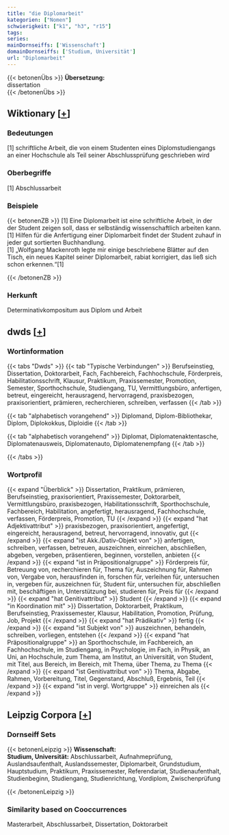 ```yaml
---
title: "die Diplomarbeit"
kategorien: ["Nomen"]
schwierigkeit: ["k1", "h3", "r15"]
tags:
series:
mainDornseiffs: ['Wissenschaft']
domainDornseiffs: ['Studium, Universität']
url: "Diplomarbeit"
---
```


{{< betonenÜbs >}}
**Übersetzung:**  
dissertation  
{{< /betonenÜbs >}}

## Wiktionary [[+](https://de.wiktionary.org/wiki/Diplomarbeit)]

### Bedeutungen
[1] schriftliche Arbeit, die von einem Studenten eines Diplomstudiengangs an einer Hochschule als Teil seiner Abschlussprüfung geschrieben wird  

### Oberbegriffe
[1] Abschlussarbeit  

### Beispiele
{{< betonenZB >}}
[1] Eine Diplomarbeit ist eine schriftliche Arbeit, in der der Student zeigen soll, dass er selbständig wissenschaftlich arbeiten kann.  
[1] Hilfen für die Anfertigung einer Diplomarbeit findet der Student zuhauf in jeder gut sortierten Buchhandlung.  
[1] „Wolfgang Mackenroth legte mir einige beschriebene Blätter auf den Tisch, ein neues Kapitel seiner Diplomarbeit, rabiat korrigiert, das ließ sich schon erkennen.“[1]  

{{< /betonenZB >}}
### Herkunft
Determinativkompositum aus Diplom und Arbeit  



## dwds [[+](https://www.dwds.de/wb/Diplomarbeit)]

### Wortinformation
{{< tabs "Dwds" >}}
{{< tab "Typische Verbindungen" >}}
Berufseinstieg, Dissertation, Doktorarbeit, Fach, Fachbereich, Fachhochschule, Förderpreis, Habilitationsschrift, Klausur, Praktikum, Praxissemester, Promotion, Semester, Sporthochschule, Studiengang, TU, Vermittlungsbüro, anfertigen, betreut, eingereicht, herausragend, hervorragend, praxisbezogen, praxisorientiert, prämieren, recherchieren, schreiben, verfassen
{{< /tab >}}

{{< tab "alphabetisch vorangehend" >}}
Diplomand, Diplom-Bibliothekar, Diplom, Diplokokkus, Diploidie
{{< /tab >}}

{{< tab "alphabetisch vorangehend" >}}
Diplomat, Diplomatenaktentasche, Diplomatenausweis, Diplomatenauto, Diplomatenempfang
{{< /tab >}}

{{< /tabs >}}

### Wortprofil
{{< expand "Überblick" >}} Dissertation, Praktikum, prämieren, Berufseinstieg, praxisorientiert, Praxissemester, Doktorarbeit, Vermittlungsbüro, praxisbezogen, Habilitationsschrift, Sporthochschule, Fachbereich, Habilitation, angefertigt, herausragend, Fachhochschule, verfassen, Förderpreis, Promotion, TU {{< /expand >}}
{{< expand "hat Adjektivattribut" >}} praxisbezogen, praxisorientiert, angefertigt, eingereicht, herausragend, betreut, hervorragend, innovativ, gut {{< /expand >}}
{{< expand "ist Akk./Dativ-Objekt von" >}} anfertigen, schreiben, verfassen, betreuen, auszeichnen, einreichen, abschließen, abgeben, vergeben, präsentieren, beginnen, vorstellen, anbieten {{< /expand >}}
{{< expand "ist in Präpositionalgruppe" >}} Förderpreis für, Betreuung von, recherchieren für, Thema für, Auszeichnung für, Rahmen von, Vergabe von, herausfinden in, forschen für, verleihen für, untersuchen in, vergeben für, auszeichnen für, Student für, untersuchen für, abschließen mit, beschäftigen in, Unterstützung bei, studieren für, Preis für {{< /expand >}}
{{< expand "hat Genitivattribut" >}} Student {{< /expand >}}
{{< expand "in Koordination mit" >}} Dissertation, Doktorarbeit, Praktikum, Berufseinstieg, Praxissemester, Klausur, Habilitation, Promotion, Prüfung, Job, Projekt {{< /expand >}}
{{< expand "hat Prädikativ" >}} fertig {{< /expand >}}
{{< expand "ist Subjekt von" >}} auszeichnen, behandeln, schreiben, vorliegen, entstehen {{< /expand >}}
{{< expand "hat Präpositionalgruppe" >}} an Sporthochschule, im Fachbereich, an Fachhochschule, im Studiengang, in Psychologie, im Fach, in Physik, an Uni, an Hochschule, zum Thema, am Institut, an Universität, von Student, mit Titel, aus Bereich, im Bereich, mit Thema, über Thema, zu Thema {{< /expand >}}
{{< expand "ist Genitivattribut von" >}} Thema, Abgabe, Rahmen, Vorbereitung, Titel, Gegenstand, Abschluß, Ergebnis, Teil {{< /expand >}}
{{< expand "ist in vergl. Wortgruppe" >}} einreichen als {{< /expand >}}

## Leipzig Corpora [[+](https://corpora.uni-leipzig.de/en/res?word=Diplomarbeit&corpusId=deu_newscrawl-public_2018)]

### Dornseiff Sets
{{< betonenLeipzig >}}
**Wissenschaft:**  
**Studium, Universität:** Abschlussarbeit, Aufnahmeprüfung, Auslandsaufenthalt, Auslandssemester, Diplomarbeit, Grundstudium, Hauptstudium, Praktikum, Praxissemester, Referendariat, Studienaufenthalt, Studienbeginn, Studiengang, Studienrichtung, Vordiplom, Zwischenprüfung  

{{< /betonenLeipzig >}}

### Similarity based on Cooccurrences
Masterarbeit, Abschlussarbeit, Dissertation, Doktorarbeit

